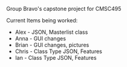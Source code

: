 Group Bravo's capstone project for CMSC495


Current Items being worked:

* Alex - JSON, Masterlist class
* Anna - GUI changes
* Brian - GUI changes, pictures
* Chris - Class Type JSON, Features
* Ian - Class Type JSON, Features


